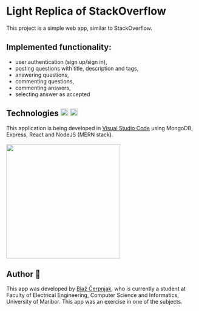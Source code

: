# Light Replica of StackOverflow

This project is a simple web app, similar to StackOverflow.

## Implemented functionality: 
- user authentication (sign up/sign in),
- posting questions with title, description and tags,
- answering questions,
- commenting questions,
- commenting answers,
- selecting answer as accepted

## Technologies <img src="https://upload.wikimedia.org/wikipedia/commons/9/9a/Visual_Studio_Code_1.35_icon.svg" width="20">&nbsp;<img src="https://upload.wikimedia.org/wikipedia/commons/a/a7/React-icon.svg" width="20"> <br>
This application is being developed in [Visual Studio Code](https://code.visualstudio.com/) using MongoDB, Express, React and NodeJS (MERN stack). <br><br>
 <img src="https://upload.wikimedia.org/wikipedia/commons/9/94/MERN-logo.png" width="300">
 
## Author 👋
This app was developed by [Blaž Čerpnjak](https://github.com/blaz-cerpnjak), who is currently a student at Faculty of Electrical Engineering, Computer Science and Informatics, University of Maribor. 
This app was an exercise in one of the subjects.
